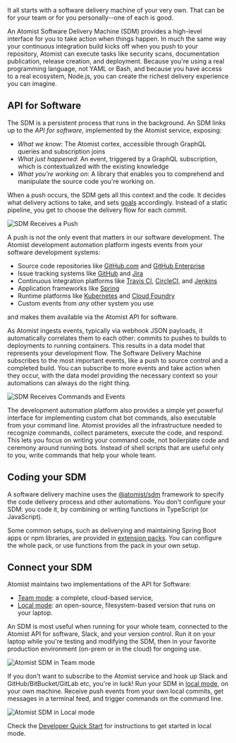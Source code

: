 It all starts with a software delivery machine of your very own. That can be
for your team or for you personally--one of each is good.

An Atomist Software Delivery Machine (SDM) provides a high-level
interface for you to take action when things happen.  In much the same
way your continuous integration build kicks off when you push to your repository, Atomist can
execute tasks like security scans, documentation publication, release
creation, and deployment.  Because you're using a real programming
language, not YAML or Bash, and because you have access to a real ecosystem,
Node.js, you can create the richest delivery experience you can
imagine.

## API for Software

The SDM is a persistent process that runs in the background. An SDM links up to the *API for software*, implemented by the Atomist service, exposing:

* *What we know*: The Atomist cortex, accessible through GraphQL
    queries and subscription joins
* *What just happened*: An event, triggered by a GraphQL
    subscription, which is contextualized with the existing knowledge
* *What you're working on*: A library that enables you to comprehend
    and manipulate the source code you're working on.

When a push occurs, the SDM gets all this context and the code. It decides what
delivery actions to take, and sets [goals][] accordingly. Instead of a static pipeline, you get to
choose the delivery flow for each commit.

![SDM Receives a Push](img/sdm-reacts-to-push.png)

A push is not the only event that matters in our software development.
The Atomist development automation platform ingests events from your
software development systems:

* Source code repositories like [GitHub.com][gh]
    and [GitHub Enterprise][ghe]
* Issue tracking systems like [GitHub][gh-issues] and [Jira][jira]
* Continuous integration platforms
    like [Travis CI][travis], [CircleCI][circle],
    and [Jenkins][jenkins]
* Application frameworks like [Spring][spring]
* Runtime platforms like [Kubernetes][k8s] and [Cloud Foundry][cf]
* Custom events from _any_ other system you use

and makes them available via the Atomist API for software.

As Atomist ingests events, typically via webhook JSON payloads, it
automatically correlates them to each other: commits to pushes to
builds to deployments to running containers. This results in a data
model that represents your development flow.  The Software Delivery Machine subscribes to the most important events,
like a push to source control and a completed build. You can subscribe to more
events and take action when they occur, with the data model providing
the necessary context so your automations can always do the right
thing.

![SDM Receives Commands and Events](img/sdm-reacts-to-more.png)

The development automation platform also provides a simple yet
powerful interface for implementing custom chat bot commands,
also executable from your command line.  Atomist
provides all the infrastructure needed to recognize commands, collect
parameters, execute the code, and respond.  This lets you focus on
writing your command code, not boilerplate code and ceremony
around running bots. Instead of shell scripts that are useful only to you, write commands
that help your whole team.

[gh]: https://github.com (GitHub.com)
[ghe]: https://enterprise.github.com/home (GitHub Enterprise)
[gh-issues]: https://guides.github.com/features/issues/ (Mastering GitHub Issues)
[jira]: https://www.atlassian.com/software/jira (Jira)
[travis]: https://travis-ci.org (Travis CI)
[circle]: https://circleci.com (CircleCI)
[jenkins]: https://jenkins.io/ (Jenkins)
[spring]: https://spring.io/ (Spring)
[k8s]: https://kubernetes.io/ (Kubernetes)
[cf]: https://www.cloudfoundry.org/ (Cloud Foundry)
[ts]: https://www.typescriptlang.org/ (TypeScript)
[sdm]: https://github.com/atomist/sdm (Atomist SDM - TypeScript)
[sdm-core]: https://github.com/atomist/sdm-core (Atomist SDM - TypeScript)
[aac]: https://www.npmjs.com/package/@atomist/sdm (Atomist SDM Node Module)
[goals]: goal.md (SDM Goals)
[sdm-api]: https://atomist.github.io/sdm (Atomist SDM Framework API Documentation)
[packs]: ../pack/index.md (Atomist SDM Extension Packs)

## Coding your SDM

A software delivery machine uses the [@atomist/sdm][sdm] framework to specify the code delivery process
and other automations. You don't configure your SDM: you code it, by combining or writing functions in TypeScript (or JavaScript).

Some common setups, such as deliverying and maintaining Spring Boot apps or npm libraries, are provided in [extension packs][packs].
You can configure the whole pack, or use functions from the pack in your own setup.

## Connect your SDM

Atomist maintains two implementations of the API for Software:

* [Team mode](team.md): a complete, cloud-based service,
* [Local mode](local.md): an open-source, filesystem-based version that runs on your laptop.

An SDM is most useful when running for your whole team, connected
to the Atomist API for software, Slack, and your version control. Run it on your laptop
while you're testing and modifying the SDM, then in your favorite production environment (on-prem or in the cloud)
for ongoing use.

![Atomist SDM in Team mode](img/sdm-team.png)

If you don't want to subscribe to the Atomist service and hook up Slack and GitHub/BitBucket/GitLab etc,
you're in luck! Run your SDM in [local mode](local.md), on your own machine. Receive push events from your own local commits,
 get messages in a terminal feed, and trigger commands on the command line.

![Atomist SDM in Local mode](img/sdm-local.png)

Check the [Developer Quick Start][quick-start] for instructions to get started in local mode.

[quick-start]: ../quick-start.md (Atomist Developer Quick Start)
